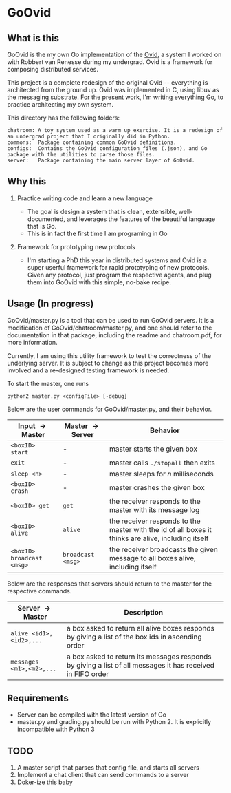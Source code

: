 # GoOvid 

## What is this

GoOvid is the my own Go implementation of the 
[Ovid](https://www.usenix.org/system/files/conference/hotcloud16/hotcloud16_altinbuken.pdf), 
a system I worked on with Robbert van Renesse during my undergrad. Ovid is a framework 
for composing distributed services.

This project is a complete redesign of the original Ovid -- everything is architected from
the ground up. Ovid was implemented in C, using libuv as the messaging substrate. 
For the present work, I'm writing everything Go, to practice architecting my own system.

This directory has the following folders:

	chatroom: A toy system used as a warm up exercise. It is a redesign of an undergrad project that I originally did in Python.
	commons:  Package containing common GoOvid definitions.
	configs:  Contains the GoOvid configuration files (.json), and Go package with the utilities to parse those files.
	server:   Package containing the main server layer of GoOvid.

## Why this

1. Practice writing code and learn a new language 
   * The goal is design a system that is clean, extensible, well-documented, and leverages
    the features of the beautiful language that is Go. 
   * This is in fact the first time I am programing in Go
  
2. Framework for prototyping new protocols
   * I'm starting a PhD this year in distributed systems and Ovid is a super userful 
     framework for rapid prototyping of new protocols. Given any protocol, just program 
     the respective agents, and plug them into GoOvid with this simple, no-bake recipe. 

## Usage (In progress)

GoOvid/master.py is a tool that can be used to run GoOvid servers. 
It is a modification of GoOvid/chatroom/master.py, and one should refer 
to the documentation in that package, including the readme and chatroom.pdf, 
for more information. 

Currently, I am using this utility framework to test the correctness of the 
underlying server. It is subject to change as this project becomes more 
involved and a re-designed testing framework is needed.

To start the master, one runs 

```
python2 master.py <configFile> [-debug]
```

Below are the user commands for GoOvid/master.py, and their 
behavior.

|Input $\rightarrow{}$ Master|Master $\rightarrow{}$ Server| Behavior                                    |
|----------------------	    |-------------------	         |-------------------------------------        |
| `<boxID> start`            | -                 	         | master starts the given box              	|
| `exit`                     | -                 	         | master calls `./stopall` then exits       	|
| `sleep <n>`                | -                 	         | master sleeps for $n$ milliseconds          |
| `<boxID> crash`            | -                  	    | master crashes the given box              	|
| `<boxID> get`              | `get`                       | the receiver responds to the master with its message log |
| `<boxID> alive`           |  `alive`                     | the receiver responds to the master with the id of all boxes it thinks are alive, including itself |
| `<boxID> broadcast <msg>`  |  `broadcast <msg>`          | the receiver broadcasts the given message to all boxes alive, including itself |

Below are the responses that servers should return to the master for the 
respective commands.

|Server $\rightarrow{}$ Master| Description |
|----------------------	    |-------------------	         |
| `alive <id1>,<id2>,...`    | a box asked to return all alive boxes responds by giving a list of the box ids in ascending order  | 
| `messages <m1>,<m2>,...`   | a box asked to return its messages responds by giving a list of all messages it has received in FIFO order |



## Requirements

- Server can be compiled with the latest version of Go
- master.py and grading.py should be run with Python 2. It is explicitly incompatible with Python 3

## TODO

1. A master script that parses that config file, and starts all servers
2. Implement a chat client that can send commands to a server
3. Doker-ize this baby